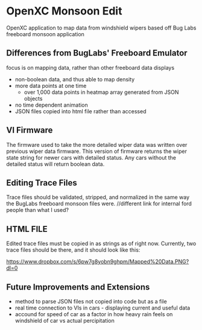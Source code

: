 # OpenXC Monsoon Edit
OpenXC application to map data from windshield wipers based off Bug Labs freeboard monsoon application

Differences from BugLabs' Freeboard Emulator
--------------------------------------------
focus is on mapping data, rather than other freeboard data displays
* non-boolean data, and thus able to map density
* more data points at one time
  * over 1,000 data points in heatmap array generated from JSON objects
* no time dependent animation
* JSON files copied into html file rather than accessed

VI Firmware
-----------
The firmware used to take the more detailed wiper data was written over previous wiper data firmware. 
This version of firmware returns the wiper state string for newer cars with detailed status. 
Any cars without the detailed status will return boolean data.

Editing Trace Files
-------------------
Trace files should be validated, stripped, and normalized in the same way the BugLabs freeboard monsoon files were.
//different link for internal ford people than what I used?

HTML FILE
---------
Edited trace files must be copied in as strings as of right now. 
Currently, two trace files should be there, and it should look like this: 

https://www.dropbox.com/s/6pw7g8yobn9ghpm/Mapped%20Data.PNG?dl=0

Future Improvements and Extensions
----------------------------------
* method to parse JSON files not copied into code but as a file
* real time connection to VIs in cars - displaying current and useful data
* accound for speed of car as a factor in how heavy rain feels on windshield of car vs actual percipitation
